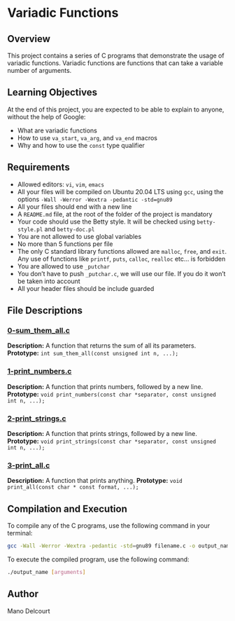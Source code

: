 # Variadic Functions

## Overview
This project contains a series of C programs that demonstrate the usage of variadic functions. Variadic functions are functions that can take a variable number of arguments.

## Learning Objectives
At the end of this project, you are expected to be able to explain to anyone, without the help of Google:
- What are variadic functions
- How to use `va_start`, `va_arg`, and `va_end` macros
- Why and how to use the `const` type qualifier

## Requirements
- Allowed editors: `vi`, `vim`, `emacs`
- All your files will be compiled on Ubuntu 20.04 LTS using `gcc`, using the options `-Wall -Werror -Wextra -pedantic -std=gnu89`
- All your files should end with a new line
- A `README.md` file, at the root of the folder of the project is mandatory
- Your code should use the Betty style. It will be checked using `betty-style.pl` and `betty-doc.pl`
- You are not allowed to use global variables
- No more than 5 functions per file
- The only C standard library functions allowed are `malloc`, `free`, and `exit`. Any use of functions like `printf`, `puts`, `calloc`, `realloc` etc… is forbidden
- You are allowed to use `_putchar`
- You don’t have to push `_putchar.c`, we will use our file. If you do it won’t be taken into account
- All your header files should be include guarded

## File Descriptions
### [0-sum_them_all.c](0-sum_them_all.c)
**Description:** A function that returns the sum of all its parameters.
**Prototype:** `int sum_them_all(const unsigned int n, ...);`

### [1-print_numbers.c](1-print_numbers.c)
**Description:** A function that prints numbers, followed by a new line.
**Prototype:** `void print_numbers(const char *separator, const unsigned int n, ...);`

### [2-print_strings.c](2-print_strings.c)
**Description:** A function that prints strings, followed by a new line.
**Prototype:** `void print_strings(const char *separator, const unsigned int n, ...);`

### [3-print_all.c](3-print_all.c)
**Description:** A function that prints anything.
**Prototype:** `void print_all(const char * const format, ...);`

## Compilation and Execution
To compile any of the C programs, use the following command in your terminal:
```sh
gcc -Wall -Werror -Wextra -pedantic -std=gnu89 filename.c -o output_name
```
To execute the compiled program, use the following command:
```sh
./output_name [arguments]
```

## Author
Mano Delcourt
